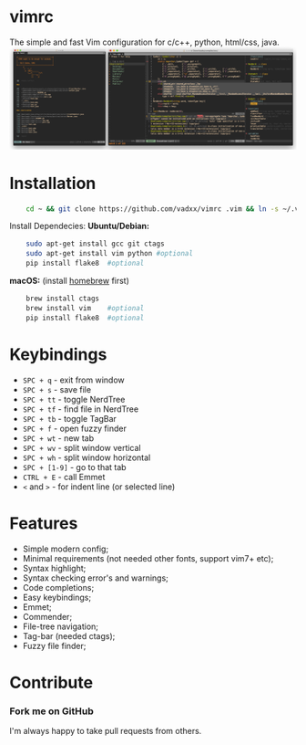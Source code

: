 # vimrc
The simple and fast Vim configuration for c/c++, python, html/css, java.
![demo]

# Installation
```bash
    cd ~ && git clone https://github.com/vadxx/vimrc .vim && ln -s ~/.vim/vimrc ~/.vimrc
```
Install Dependecies:
**Ubuntu/Debian:**
```bash
    sudo apt-get install gcc git ctags
    sudo apt-get install vim python #optional
    pip install flake8  #optional
```
**macOS:** (install [homebrew] first)
```bash
    brew install ctags
    brew install vim    #optional
    pip install flake8  #optional
```

# Keybindings
*   `SPC + q` - exit from window
*   `SPC + s` - save file
*   `SPC + tt` - toggle NerdTree
*   `SPC + tf` - find file in NerdTree
*   `SPC + tb` - toggle TagBar
*   `SPC + f` - open fuzzy finder
*   `SPC + wt` - new tab
*   `SPC + wv` - split window vertical
*   `SPC + wh` - split window horizontal
*   `SPC + [1-9]` - go to that tab
*   `CTRL + E` - call Emmet
*   `<` and `>` - for indent line (or selected line)


# Features
*   Simple modern config;
*   Minimal requirements (not needed other fonts, support vim7+ etc);
*   Syntax highlight;
*   Syntax checking error's and warnings;
*   Code completions;
*   Easy keybindings;
*   Emmet;
*   Commender;
*   File-tree navigation;
*   Tag-bar (needed ctags);
*   Fuzzy file finder;

# Contribute
### Fork me on GitHub
I'm always happy to take pull requests from others.

[homebrew]:https://brew.sh
[vim-plug]:https://github.com/junegunn/vim-plug
[Vim]:http://www.vim.org/download.php#pc

[demo]:./demo.png
